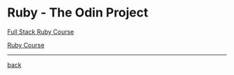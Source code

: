 # Ruby - The Odin Project

[Full Stack Ruby Course](https://www.theodinproject.com/paths/full-stack-ruby-on-rails?)

[Ruby Course](https://www.theodinproject.com/paths/full-stack-ruby-on-rails/courses/ruby)

---
[back](../README.md)
